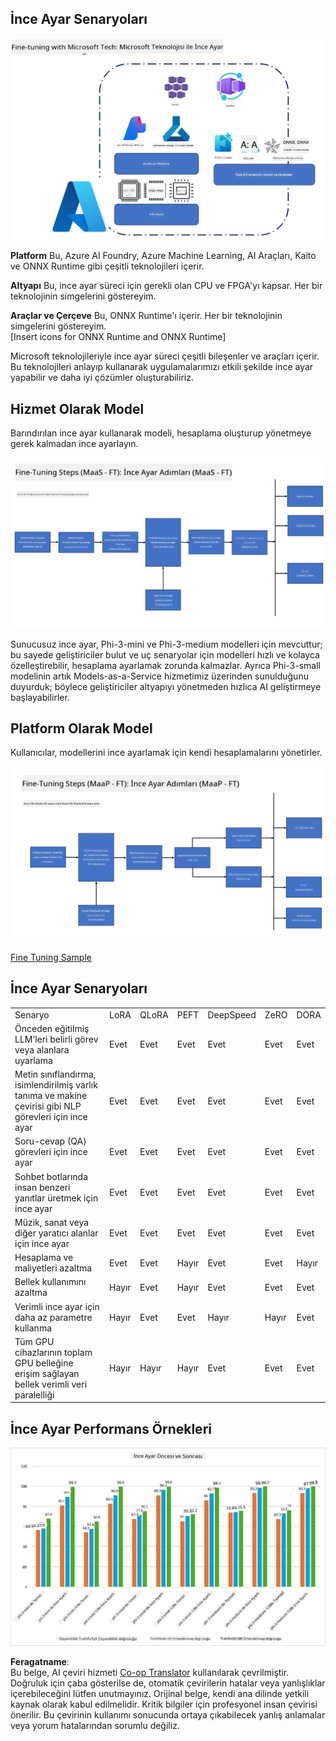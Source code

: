 <!--
CO_OP_TRANSLATOR_METADATA:
{
  "original_hash": "cb5648935f63edc17e95ce38f23adc32",
  "translation_date": "2025-05-09T21:55:20+00:00",
  "source_file": "md/03.FineTuning/FineTuning_Scenarios.md",
  "language_code": "tr"
}
-->
## İnce Ayar Senaryoları

![FineTuning with MS Services](../../../../translated_images/FinetuningwithMS.25759a0154a97ad90e43a6cace37d6bea87f0ac0236ada3ad5d4a1fbacc3bdf7.tr.png)

**Platform** Bu, Azure AI Foundry, Azure Machine Learning, AI Araçları, Kaito ve ONNX Runtime gibi çeşitli teknolojileri içerir.

**Altyapı** Bu, ince ayar süreci için gerekli olan CPU ve FPGA'yı kapsar. Her bir teknolojinin simgelerini göstereyim.

**Araçlar ve Çerçeve** Bu, ONNX Runtime'ı içerir. Her bir teknolojinin simgelerini göstereyim.  
[Insert icons for ONNX Runtime and ONNX Runtime]

Microsoft teknolojileriyle ince ayar süreci çeşitli bileşenler ve araçları içerir. Bu teknolojileri anlayıp kullanarak uygulamalarımızı etkili şekilde ince ayar yapabilir ve daha iyi çözümler oluşturabiliriz.

## Hizmet Olarak Model

Barındırılan ince ayar kullanarak modeli, hesaplama oluşturup yönetmeye gerek kalmadan ince ayarlayın.

![MaaS Fine Tuning](../../../../translated_images/MaaSfinetune.6184d80a336ea9d7bb67a581e9e5d0b021cafdffff7ba257c2012e2123e0d77e.tr.png)

Sunucusuz ince ayar, Phi-3-mini ve Phi-3-medium modelleri için mevcuttur; bu sayede geliştiriciler bulut ve uç senaryolar için modelleri hızlı ve kolayca özelleştirebilir, hesaplama ayarlamak zorunda kalmazlar. Ayrıca Phi-3-small modelinin artık Models-as-a-Service hizmetimiz üzerinden sunulduğunu duyurduk; böylece geliştiriciler altyapıyı yönetmeden hızlıca AI geliştirmeye başlayabilirler.

## Platform Olarak Model

Kullanıcılar, modellerini ince ayarlamak için kendi hesaplamalarını yönetirler.

![Maap Fine Tuning](../../../../translated_images/MaaPFinetune.cf8b08ef05bf57f362da90834be87562502f4370de4a7325a9fb03b8c008e5e7.tr.png)

[Fine Tuning Sample](https://github.com/Azure/azureml-examples/blob/main/sdk/python/foundation-models/system/finetune/chat-completion/chat-completion.ipynb)

## İnce Ayar Senaryoları

| | | | | | | |
|-|-|-|-|-|-|-|
|Senaryo|LoRA|QLoRA|PEFT|DeepSpeed|ZeRO|DORA|
|Önceden eğitilmiş LLM’leri belirli görev veya alanlara uyarlama|Evet|Evet|Evet|Evet|Evet|Evet|
|Metin sınıflandırma, isimlendirilmiş varlık tanıma ve makine çevirisi gibi NLP görevleri için ince ayar|Evet|Evet|Evet|Evet|Evet|Evet|
|Soru-cevap (QA) görevleri için ince ayar|Evet|Evet|Evet|Evet|Evet|Evet|
|Sohbet botlarında insan benzeri yanıtlar üretmek için ince ayar|Evet|Evet|Evet|Evet|Evet|Evet|
|Müzik, sanat veya diğer yaratıcı alanlar için ince ayar|Evet|Evet|Evet|Evet|Evet|Evet|
|Hesaplama ve maliyetleri azaltma|Evet|Evet|Hayır|Evet|Evet|Hayır|
|Bellek kullanımını azaltma|Hayır|Evet|Hayır|Evet|Evet|Evet|
|Verimli ince ayar için daha az parametre kullanma|Hayır|Evet|Evet|Hayır|Hayır|Evet|
|Tüm GPU cihazlarının toplam GPU belleğine erişim sağlayan bellek verimli veri paralelliği|Hayır|Hayır|Hayır|Evet|Evet|Evet|

## İnce Ayar Performans Örnekleri

![Finetuning Performance](../../../../translated_images/Finetuningexamples.9dbf84557eef43e011eb7cadf51f51686f9245f7953e2712a27095ab7d18a6d1.tr.png)

**Feragatname**:  
Bu belge, AI çeviri hizmeti [Co-op Translator](https://github.com/Azure/co-op-translator) kullanılarak çevrilmiştir. Doğruluk için çaba gösterilse de, otomatik çevirilerin hatalar veya yanlışlıklar içerebileceğini lütfen unutmayınız. Orijinal belge, kendi ana dilinde yetkili kaynak olarak kabul edilmelidir. Kritik bilgiler için profesyonel insan çevirisi önerilir. Bu çevirinin kullanımı sonucunda ortaya çıkabilecek yanlış anlamalar veya yorum hatalarından sorumlu değiliz.